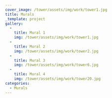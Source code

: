 ```yaml
---
cover_image: /tower/assets/img/work/tower1.jpg
title: Murals
_template: project
gallery:
  - 
    title: Mural 1
    img: /tower/assets/img/work/tower1.jpg
  - 
    title: Mural 2
    img: /tower/assets/img/work/tower2.jpg
  - 
    title: Mural 3
    img: /tower/assets/img/work/tower6.jpg
  - 
    title: Mural 4
    img: /tower/assets/img/work/tower20.jpg
categories:
  - Murals
---
```

